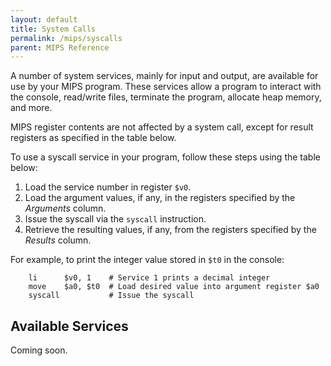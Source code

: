 ```yaml
---
layout: default
title: System Calls
permalink: /mips/syscalls
parent: MIPS Reference
---
```


A number of system services, mainly for input and output, are available for use by your MIPS program.
These services allow a program to interact with the console, read/write files, terminate the program,
allocate heap memory, and more.

MIPS register contents are not affected by a system call, except for result registers
as specified in the table below.

To use a syscall service in your program, follow these steps using the table below:

1. Load the service number in register `$v0`.
2. Load the argument values, if any, in the registers specified by the *Arguments* column.
3. Issue the syscall via the `syscall` instruction.
4. Retrieve the resulting values, if any, from the registers specified by the *Results* column.

For example, to print the integer value stored in `$t0` in the console:

```
    li      $v0, 1    # Service 1 prints a decimal integer
    move    $a0, $t0  # Load desired value into argument register $a0
    syscall           # Issue the syscall
```

## Available Services

Coming soon.
